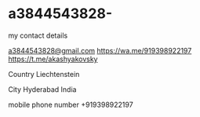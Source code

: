 # a3844543828-

my contact details 

a3844543828@gmail.com 
https://wa.me/919398922197
https://t.me/akashyakovsky

Country Liechtenstein 

City Hyderabad India 

mobile phone number +919398922197

